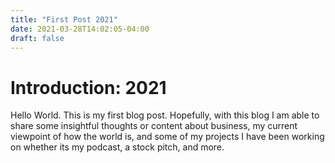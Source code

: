 ```yaml
---
title: "First Post 2021"
date: 2021-03-28T14:02:05-04:00
draft: false
---
```


# Introduction: 2021 
Hello World. This is my first blog post. Hopefully, with this blog I am able to share some insightful thoughts or content about business, my current viewpoint of how the world is, and some of my projects I have been working on whether its my podcast, a stock pitch, and more.